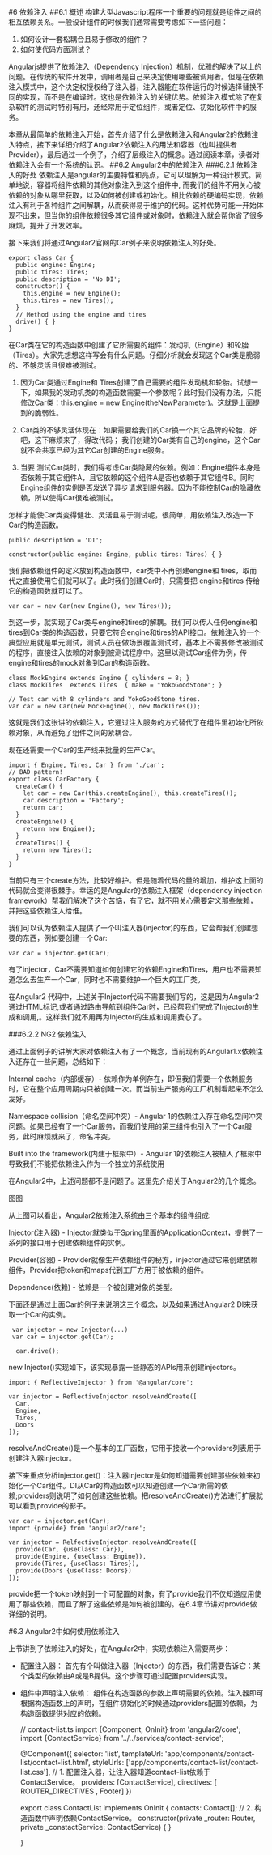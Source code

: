 #6 依赖注入 
##6.1 概述
构建大型Javascript程序一个重要的问题就是组件之间的相互依赖关系。一般设计组件的时候我们通常需要考虑如下一些问题：

1. 如何设计一套松耦合且易于修改的组件？
2. 如何使代码方面测试？

Angularjs提供了依赖注入（Dependency Injection）机制，优雅的解决了以上的问题。在传统的软件开发中，调用者是自己来决定使用哪些被调用者。但是在依赖注入模式中，这个决定权授权给了注入器，注入器能在软件运行的时候选择替换不同的实现，而不是在编译时。这也是依赖注入的关键优势。依赖注入模式除了在复杂软件的测试时特别有用，还经常用于定位组件，或者定位、初始化软件中的服务。

本章从最简单的依赖注入开始，首先介绍了什么是依赖注入和Angular2的依赖注入特点，接下来详细介绍了Angular2依赖注入的用法和容器（也叫提供者Provider），最后通过一个例子，介绍了层级注入的概念。通过阅读本章，读者对依赖注入会有一个系统的认识。
##6.2 Angular2中的依赖注入
###6.2.1 依赖注入的好处
依赖注入是angular的主要特性和亮点，它可以理解为一种设计模式。简单地说，容器将组件依赖的其他对象注入到这个组件中, 而我们的组件不用关心被依赖的对象从哪里获取，以及如何被创建或初始化。相比依赖的硬编码实现，依赖注入有利于各种组件之间解耦，从而获得易于维护的代码。这种优势可能一开始体现不出来，但当你的组件依赖很多其它组件或对象时，依赖注入就会帮你省了很多麻烦，提升了开发效率。

接下来我们将通过Angular2官网的Car例子来说明依赖注入的好处。

    export class Car {
      public engine: Engine;
      public tires: Tires;
      public description = 'No DI';
      constructor() {
    	this.engine = new Engine();
    	this.tires = new Tires();
      }
      // Method using the engine and tires
      drive() { }
    }
在Car类在它的构造函数中创建了它所需要的组件：发动机（Engine）和轮胎（Tires）。大家先想想这样写会有什么问题。仔细分析就会发现这个Car类是脆弱的、不够灵活且很难被测试。

1. 因为Car类通过Engine和 Tires创建了自己需要的组件发动机和轮胎。试想一下，如果我的发动机类的构造函数需要一个参数呢？此时我们没有办法，只能修改Car类：this.engine = new Engine(theNewParameter)。这就是上面提到的脆弱性。

2. Car类的不够灵活体现在：如果需要给我们的Car换一个其它品牌的轮胎，好吧，这下麻烦来了，得改代码； 我们创建的Car类有自己的engine，这个Car就不会共享已经为其它Car创建的Engine服务。

3. 当要 测试Car类时，我们得考虑Car类隐藏的依赖。例如：Engine组件本身是否依赖于其它组件A，且它依赖的这个组件A是否也依赖于其它组件B。同时Engine组件的实例是否发送了异步请求到服务器。因为不能控制Car的隐藏依赖，所以使得Car很难被测试。

怎样才能使Car类变得健壮、灵活且易于测试呢，很简单，用依赖注入改造一下Car的构造函数。

    public description = 'DI';
    
    constructor(public engine: Engine, public tires: Tires) { }

我们把依赖组件的定义放到构造函数中，car类中不再创建engine和 tires，取而代之直接使用它们就可以了。此时我们创建Car时，只需要把 engine和tires 传给它的构造函数就可以了。

    var car = new Car(new Engine(), new Tires());

 到这一步，就实现了Car类与engine和tires的解耦。我们可以传人任何engine和tires到Car类的构造函数，只要它符合engine和tires的API接口。依赖注入的一个典型应用就是单元测试，测试人员在做场景覆盖测试时，基本上不需要修改被测试的程序，直接注入依赖的对象到被测试程序中。这里以测试Car组件为例，传engine和tires的mock对象到Car的构造函数。

    class MockEngine extends Engine { cylinders = 8; }
    class MockTires  extends Tires  { make = "YokoGoodStone"; }
    
    // Test car with 8 cylinders and YokoGoodStone tires.
    var car = new Car(new MockEngine(), new MockTires());

这就是我们这张讲的依赖注入，它通过注入服务的方式替代了在组件里初始化所依赖对象，从而避免了组件之间的紧耦合。

现在还需要一个Car的生产线来批量的生产Car。

    import { Engine, Tires, Car } from './car';
    // BAD pattern!
    export class CarFactory {
      createCar() {
    	let car = new Car(this.createEngine(), this.createTires());
    	car.description = 'Factory';
    	return car;
      }
      createEngine() {
    	return new Engine();
      }
      createTires() {
    	return new Tires();
      }
    }

当前只有三个create方法，比较好维护。但是随着代码的量的增加，维护这上面的代码就会变得很棘手。幸运的是Angular的依赖注入框架（dependency injection framework）帮我们解决了这个苦恼，有了它，就不用关心需要定义那些依赖，并把这些依赖注入给谁。

我们可以认为依赖注入提供了一个叫注入器(injector)的东西，它会帮我们创建想要的东西，例如要创建一个Car:
    
    var car = injector.get(Car);

有了injector，Car不需要知道如何创建它的依赖Engine和Tires，用户也不需要知道怎么去生产一个Car，同时也不需要维护一个巨大的工厂类。

在Angular2 代码中，上述关于Injector代码不需要我们写的，这是因为Angular2通过HTML标记<Car></Car>,或者通过路由导航到组件Car时，已经帮我们完成了Injector的生成和调用,。这样我们就不用再为Injector的生成和调用费心了。

###6.2.2 NG2 依赖注入

通过上面例子的讲解大家对依赖注入有了一个概念，当前现有的Angular1.x依赖注入还存在一些问题，总结如下：

Internal cache（内部缓存）-  依赖作为单例存在，即但我们需要一个依赖服务时，它在整个应用周期内只被创建一次。而当前生产服务的工厂机制看起来不怎么友好。

Namespace collision（命名空间冲突）- Angular 1的依赖注入存在命名空间冲突问题。如果已经有了一个Car服务，而我们使用的第三组件也引入了一个Car服务，此时麻烦就来了，命名冲突。

Built into the framework(内建于框架中）- Angular 1的依赖注入被植入了框架中导致我们不能把依赖注入作为一个独立的系统使用

在Angular2中，上述问题都不是问题了。这里先介绍关于Angular2的几个概念。

图图


从上图可以看出，Angular2依赖注入系统由三个基本的组件组成:

Injector(注入器) - Injector就类似于Spring里面的ApplicationContext，提供了一 系列的接口用于创建依赖组件的实例。

Provider(容器) - Provider就像生产依赖组件的秘方，injector通过它来创建依赖组件，Provider把token和maps代到工厂方用于被依赖的组件。

Dependence(依赖) - 依赖是一个被创建对象的类型。

下面还是通过上面Car的例子来说明这三个概念，以及如果通过Angular2 DI来获取一个Car的实例。

     var injector = new Injector(...)
     var car = injector.get(Car);
    
      car.drive();

new Injector()实现如下，该实现暴露一些静态的APIs用来创建injectors。
    
    import { ReflectiveInjector } from '@angular/core';
    
    var injector = ReflectiveInjector.resolveAndCreate([
      Car,
      Engine,
      Tires,
      Doors
    ]);
          
 resolveAndCreate()是一个基本的工厂函数，它用于接收一个providers列表用于创建注入器injector。

接下来重点分析injector.get()：注入器injector是如何知道需要创建那些依赖来初始化一个Car组件。DI从Car的构造函数可以知道创建一个Car所需的依赖;providers则说明了如何创建这些依赖。把resolveAndCreate()方法进行扩展就可以看到provide的影子。

    var car = injector.get(Car);
    import {provide} from 'angular2/core';
    
    var injector = RelfectiveInjector.resolveAndCreate([
      provide(Car, {useClass: Car}),
      provide(Engine, {useClass: Engine}),
      provide(Tires, {useClass: Tires}),
      provide(Doors {useClass: Doors})
    ]);

provide把一个token映射到一个可配置的对象，有了provide我们不仅知道应用使用了那些依赖，而且了解了这些依赖是如何被创建的。在6.4章节讲对provide做详细的说明。

#6.3 Angular2中如何使用依赖注入

上节讲到了依赖注入的好处，在Angular2中，实现依赖注入需要两步：
- 配置注入器：
  首先有个叫做注入器（Injector）的东西，我们需要告诉它：某个类型的依赖由A或是B提供。这个步骤可通过配置providers实现。
- 组件中声明注入依赖：
  组件在构造函数的参数上声明需要的依赖。注入器即可根据构造函数上的声明，在组件初始化的时候通过providers配置的依赖，为构造函数提供对应的依赖。


    // contact-list.ts
    import {Component, OnInit} from 'angular2/core';
    import {ContactService} from '../../services/contact-service';

    @Component({
      selector: 'list',
      templateUrl: 'app/components/contact-list/contact-list.html',
      styleUrls: ['app/components/contact-list/contact-list.css'],
      // 1. 配置注入器，让注入器知道contact-list依赖于ContactService。
      providers: [ContactService], 
      directives: [ ROUTER_DIRECTIVES , Footer]
    })

    export class ContactList implements OnInit {
      contacts: Contact[];
      // 2. 构造函数中声明依赖ContactService。
      constructor(private _router: Router, private _constactService: ContactService) { }
    
    }
